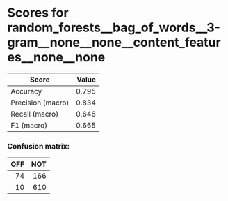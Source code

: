 # Scores for random_forests__bag_of_words__3-gram__none__none__content_features__none__none
|      Score      |Value|
|-----------------|----:|
|Accuracy         |0.795|
|Precision (macro)|0.834|
|Recall (macro)   |0.646|
|F1 (macro)       |0.665|

### Confusion matrix:
|OFF|NOT|
|--:|--:|
| 74|166|
| 10|610|
